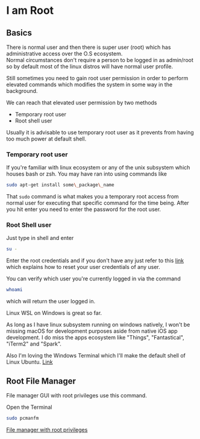 # I am Root

## Basics

There is normal user and then there is super user \(root\) which has administrative access over the O.S ecosystem.  
Normal circumstances don't require a person to be logged in as admin/root so by default most of the linux distros will have normal user profile.

Still sometimes you need to gain root user permission in order to perform elevated commands which modifies the system in some way in the background.

We can reach that elevated user permission by two methods

* Temporary root user
* Root shell user

Usually it is advisable to use temporary root user as it prevents from having too much power at default shell.

### Temporary root user

If you're familiar with linux ecosystem or any of the unix subsystem which houses bash or zsh. You may have ran into using commands like

```sh
sudo apt-get install some\_package\_name
```

That `sudo` command is what makes you a temporary root access from normal user for executing that specific command for the time being. After you hit enter you need to enter the password for the root user.

### Root Shell user

Just type in shell and enter

```sh
su -
```

Enter the root credentials and if you don't have any just refer to this [link](https://vitux.com/how-to-become-root-user-in-ubuntu-command-line-using-su-and-sudo/) which explains how to reset your user credentials of any user.

You can verify which user you're currently logged in via the command

```sh
whoami
```

which will return the user logged in.

Linux WSL on Windows is great so far.

As long as I have linux subsystem running on windows natively, I won't be missing macOS for development purposes aside from native iOS app development. I do miss the apps ecosystem like "Things", "Fantastical", "iTerm2" and "Spark".

Also I'm loving the Windows Terminal which I'll make the default shell of Linux Ubuntu. [Link](https://superuser.com/questions/1456511/is-there-a-way-to-change-the-default-shell-in-windows-terminal)



## Root File Manager


File manager GUI with root privileges use this command.

Open the Terminal

```sh
sudo pcmanfm
```

[File manager with root privileges](https://forums.raspberrypi.com/viewtopic.php?t=164083)
